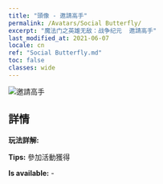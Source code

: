 ```yaml
---
title: "頭像 - 邀請高手"
permalink: /Avatars/Social Butterfly/
excerpt: "魔法门之英雄无敌：战争纪元  邀請高手"
last_modified_at: 2021-06-07
locale: cn
ref: "Social Butterfly.md"
toc: false
classes: wide
---
```

 ![邀請高手](/images/a/avatarFrame_31.png)

## 詳情

 **玩法詳解:**  

 **Tips:** 參加活動獲得 

 **Is available:**  - 

